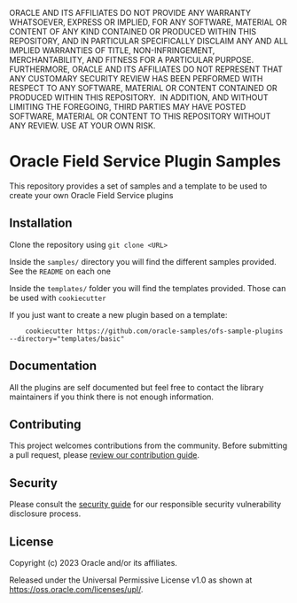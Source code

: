 ORACLE AND ITS AFFILIATES DO NOT PROVIDE ANY WARRANTY WHATSOEVER, EXPRESS OR IMPLIED, FOR ANY SOFTWARE, MATERIAL OR CONTENT OF ANY KIND CONTAINED OR PRODUCED WITHIN THIS REPOSITORY, AND IN PARTICULAR SPECIFICALLY DISCLAIM ANY AND ALL IMPLIED WARRANTIES OF TITLE, NON-INFRINGEMENT, MERCHANTABILITY, AND FITNESS FOR A PARTICULAR PURPOSE.  FURTHERMORE, ORACLE AND ITS AFFILIATES DO NOT REPRESENT THAT ANY CUSTOMARY SECURITY REVIEW HAS BEEN PERFORMED WITH RESPECT TO ANY SOFTWARE, MATERIAL OR CONTENT CONTAINED OR PRODUCED WITHIN THIS REPOSITORY.  IN ADDITION, AND WITHOUT LIMITING THE FOREGOING, THIRD PARTIES MAY HAVE POSTED SOFTWARE, MATERIAL OR CONTENT TO THIS REPOSITORY WITHOUT ANY REVIEW. USE AT YOUR OWN RISK. 

# Oracle Field Service Plugin Samples
This repository provides a set of samples and a template to be used to create your own Oracle Field Service plugins

## Installation

Clone the repository using `git clone <URL>`

Inside the `samples/`  directory you will find the different samples provided. See the `README` on each one

Inside the `templates/` folder you will find the templates provided. Those can be used with `cookiecutter`


If you just want to create a new plugin based on a template:
```
    cookiecutter https://github.com/oracle-samples/ofs-sample-plugins --directory="templates/basic"
```

## Documentation

All the plugins are self documented but feel free to contact the library maintainers if you think there is not enough information.
## Contributing

This project welcomes contributions from the community. Before submitting a pull
request, please [review our contribution guide](./CONTRIBUTING.md).

## Security

Please consult the [security guide](./SECURITY.md) for our responsible security
vulnerability disclosure process.

## License

Copyright (c) 2023 Oracle and/or its affiliates.

Released under the Universal Permissive License v1.0 as shown at
<https://oss.oracle.com/licenses/upl/>.
